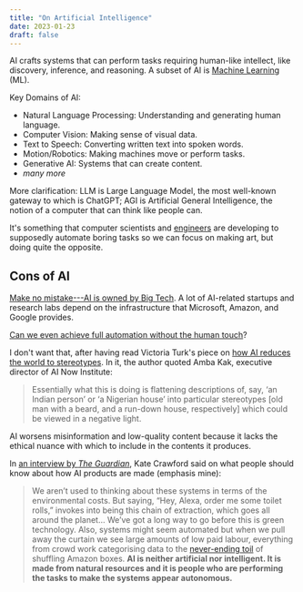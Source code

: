 ```yaml
---
title: "On Artificial Intelligence"
date: 2023-01-23
draft: false
---
```


AI crafts systems that can perform tasks requiring human-like intellect,
like discovery, inference, and reasoning. A subset of AI is
[Machine Learning](/ml) (ML).

Key Domains of AI:

- Natural Language Processing: Understanding and generating human language.
- Computer Vision: Making sense of visual data.
- Text to Speech: Converting written text into spoken words.
- Motion/Robotics: Making machines move or perform tasks.
- Generative AI: Systems that can create content.
- *many more*

More clarification: LLM is Large Language Model, the most well-known
gateway to which is ChatGPT; AGI is Artificial General Intelligence, the
notion of a computer that can think like people can.

It's something that computer scientists and [engineers](/engineering)
are developing to supposedly automate boring tasks so we can focus on
making art, but doing quite the opposite.

## Cons of AI

[Make no mistake---AI is owned by Big Tech](https://www.technologyreview.com/2023/12/05/1084393/make-no-mistake-ai-is-owned-by-big-tech/).
A lot of AI-related startups and research labs depend on the
infrastructure that Microsoft, Amazon, and Google provides.

[Can we even achieve full automation without the human touch](/autonomation)?

I don't want that, after having read Victoria Turk's piece on
[how AI reduces the world to stereotypes](https://restofworld.org/2023/ai-image-stereotypes/).
In it, the author quoted Amba Kak, executive director of AI Now
Institute:

> Essentially what this is doing is flattening descriptions of, say, ‘an
> Indian person’ or ‘a Nigerian house’ into particular stereotypes [old
> man with a beard, and a run-down house, respectively] which
> could be viewed in a negative light.

AI worsens misinformation and low-quality content because it lacks the
ethical nuance with which to include in the contents it produces.

In [an interview by *The Guardian*](https://www.theguardian.com/technology/2021/jun/06/microsofts-kate-crawford-ai-is-neither-artificial-nor-intelligent), Kate Crawford said on what people should know about how AI products are made (emphasis mine):

> We aren’t used to thinking about these systems in terms of the
> environmental costs. But saying, “Hey, Alexa, order me some toilet
> rolls,” invokes into being this chain of extraction, which goes all
> around the planet… We’ve got a long way to go before this is green
> technology. Also, systems might seem automated but when we pull away
> the curtain we see large amounts of low paid labour, everything from
> crowd work categorising data to the [never-ending toil](/anti-work) of
> shuffling Amazon boxes. **AI is neither artificial nor intelligent. It
> is made from natural resources and it is people who are performing the
> tasks to make the systems appear autonomous.**
